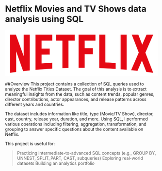 # Netflix Movies and TV Shows data analysis using SQL

![Netflix Logo](https://github.com/alhansidd70/Netflix_sql_project/blob/main/logo.png)

##Overview
This project contains a collection of SQL queries used to analyze the Netflix Titles Dataset. The goal of this analysis is to extract meaningful insights from the data, such as content trends, popular genres, director contributions, actor appearances, and release patterns across different years and countries.

The dataset includes information like title, type (Movie/TV Show), director, cast, country, release year, duration, and more. Using SQL, I performed various operations including filtering, aggregation, transformation, and grouping to answer specific questions about the content available on Netflix.

This project is useful for:

  > Practicing intermediate-to-advanced SQL concepts (e.g., GROUP BY, UNNEST, SPLIT_PART, CAST, subqueries)
 > Exploring real-world datasets
 > Building an analytics portfolio
